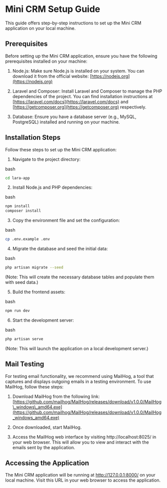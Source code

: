 Mini CRM Setup Guide
====================

This guide offers step-by-step instructions to set up the Mini CRM application on your local machine.

Prerequisites
-------------

Before setting up the Mini CRM application, ensure you have the following prerequisites installed on your machine:

1.  Node.js: Make sure Node.js is installed on your system. You can download it from the official website: [https://nodejs.org](https://nodejs.org)
    
2.  Laravel and Composer: Install Laravel and Composer to manage the PHP dependencies of the project. You can find installation instructions at [https://laravel.com/docs](https://laravel.com/docs) and [https://getcomposer.org](https://getcomposer.org) respectively.
    
3.  Database: Ensure you have a database server (e.g., MySQL, PostgreSQL) installed and running on your machine.
    

Installation Steps
------------------

Follow these steps to set up the Mini CRM application:

1.  Navigate to the project directory:

bash

```bash
cd lara-app
```

2.  Install Node.js and PHP dependencies:

bash

```bash
npm install
composer install
```

3.  Copy the environment file and set the configuration:

bash

```bash
cp .env.example .env
```

4.  Migrate the database and seed the initial data:

bash

```bash
php artisan migrate --seed
```

(Note: This will create the necessary database tables and populate them with seed data.)

5.  Build the frontend assets:

bash

```bash
npm run dev
```

6.  Start the development server:

bash

```bash
php artisan serve
```

(Note: This will launch the application on a local development server.)

Mail Testing
------------

For testing email functionality, we recommend using MailHog, a tool that captures and displays outgoing emails in a testing environment. To use MailHog, follow these steps:

1.  Download MailHog from the following link: [https://github.com/mailhog/MailHog/releases/download/v1.0.0/MailHog\_windows\_amd64.exe](https://github.com/mailhog/MailHog/releases/download/v1.0.0/MailHog_windows_amd64.exe)
    
2.  Once downloaded, start MailHog.

3.  Access the MailHog web interface by visiting http://localhost:8025/ in your web browser. This will allow you to view and interact with the emails sent by the application.

Accessing the Application
------------

The Mini CRM application will be running at http://127.0.0.1:8000/ on your local machine. Visit this URL in your web browser to access the application.
    

